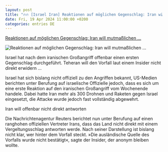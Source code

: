 ```yaml
---
layout: post
title: "🔥🔥 [Israel Iran] Reaktionen auf möglichen Gegenschlag: Iran will mutmaßlichen ..."
date: Fri, 19 Apr 2024 11:00:00 +0200
categories: entries DE
---
```

[Reaktionen auf möglichen Gegenschlag: Iran will mutmaßlichen ...](https://www.spiegel.de/ausland/israel-iran-konflikt-iran-will-mutmasslichen-israelischen-angriff-zunaechst-nicht-kontern-a-99c7fb3f-05a0-494a-8ead-e434c557f072)

![Reaktionen auf möglichen Gegenschlag: Iran will mutmaßlichen ...](https://cdn.prod.www.spiegel.de/images/14a384c3-f6c2-480d-9c80-4aef584a3258_w1200_r1.778_fpx55.33_fpy50.jpg)

Israel hat nach dem iranischen Großangriff offenbar einen ersten Gegenschlag durchgeführt. Teheran will den Vorfall laut einem Insider nicht direkt erwidern ...

Israel hat sich bislang nicht offiziell zu den Angriffen bekannt, US-Medien berichten unter Berufung auf israelische Offizielle jedoch, dass es sich um eine erste Reaktion auf den iranischen Großangriff vom Wochenende handele. Dabei hatte Iran mehr als 300 Drohnen und Raketen gegen Israel eingesetzt, die Attacke wurde jedoch fast vollständig abgewehrt.

Iran will offenbar nicht direkt antworten

Die Nachrichtenagentur Reuters berichtet nun unter Berufung auf einen ranghohen offiziellen Vertreter Irans, dass das Land nicht direkt mit einem Vergeltungsschlag antworten werde. Nach seiner Darstellung ist bislang nicht klar, wer hinter dem Vorfall steckt. »Die ausländische Quelle des Vorfalls wurde nicht bestätigt«, sagte der Insider, der anonym bleiben wollte.

